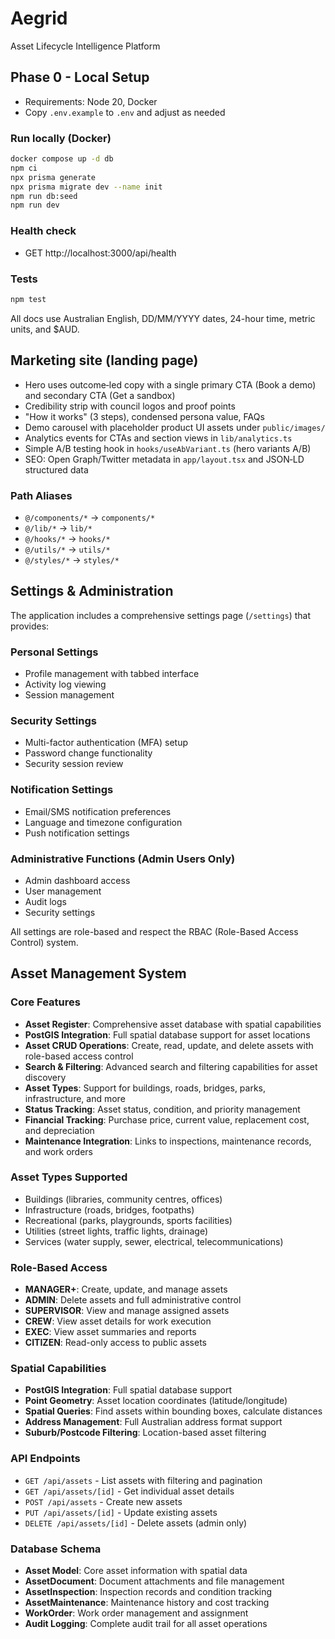 # Aegrid

Asset Lifecycle Intelligence Platform

## Phase 0 - Local Setup

- Requirements: Node 20, Docker
- Copy `.env.example` to `.env` and adjust as needed

### Run locally (Docker)

```bash
docker compose up -d db
npm ci
npx prisma generate
npx prisma migrate dev --name init
npm run db:seed
npm run dev
```

### Health check

- GET http://localhost:3000/api/health

### Tests

```bash
npm test
```

All docs use Australian English, DD/MM/YYYY dates, 24-hour time, metric units, and $AUD.

## Marketing site (landing page)

- Hero uses outcome‑led copy with a single primary CTA (Book a demo) and secondary CTA (Get a sandbox)
- Credibility strip with council logos and proof points
- "How it works" (3 steps), condensed persona value, FAQs
- Demo carousel with placeholder product UI assets under `public/images/`
- Analytics events for CTAs and section views in `lib/analytics.ts`
- Simple A/B testing hook in `hooks/useAbVariant.ts` (hero variants A/B)
- SEO: Open Graph/Twitter metadata in `app/layout.tsx` and JSON‑LD structured data

### Path Aliases

- `@/components/*` → `components/*`
- `@/lib/*` → `lib/*`
- `@/hooks/*` → `hooks/*`
- `@/utils/*` → `utils/*`
- `@/styles/*` → `styles/*`

## Settings & Administration

The application includes a comprehensive settings page (`/settings`) that provides:

### Personal Settings
- Profile management with tabbed interface
- Activity log viewing
- Session management

### Security Settings
- Multi-factor authentication (MFA) setup
- Password change functionality
- Security session review

### Notification Settings
- Email/SMS notification preferences
- Language and timezone configuration
- Push notification settings

### Administrative Functions (Admin Users Only)
- Admin dashboard access
- User management
- Audit logs
- Security settings

All settings are role-based and respect the RBAC (Role-Based Access Control) system.

## Asset Management System

### Core Features
- **Asset Register**: Comprehensive asset database with spatial capabilities
- **PostGIS Integration**: Full spatial database support for asset locations
- **Asset CRUD Operations**: Create, read, update, and delete assets with role-based access control
- **Search & Filtering**: Advanced search and filtering capabilities for asset discovery
- **Asset Types**: Support for buildings, roads, bridges, parks, infrastructure, and more
- **Status Tracking**: Asset status, condition, and priority management
- **Financial Tracking**: Purchase price, current value, replacement cost, and depreciation
- **Maintenance Integration**: Links to inspections, maintenance records, and work orders

### Asset Types Supported
- Buildings (libraries, community centres, offices)
- Infrastructure (roads, bridges, footpaths)
- Recreational (parks, playgrounds, sports facilities)
- Utilities (street lights, traffic lights, drainage)
- Services (water supply, sewer, electrical, telecommunications)

### Role-Based Access
- **MANAGER+**: Create, update, and manage assets
- **ADMIN**: Delete assets and full administrative control
- **SUPERVISOR**: View and manage assigned assets
- **CREW**: View asset details for work execution
- **EXEC**: View asset summaries and reports
- **CITIZEN**: Read-only access to public assets

### Spatial Capabilities
- **PostGIS Integration**: Full spatial database support
- **Point Geometry**: Asset location coordinates (latitude/longitude)
- **Spatial Queries**: Find assets within bounding boxes, calculate distances
- **Address Management**: Full Australian address format support
- **Suburb/Postcode Filtering**: Location-based asset filtering

### API Endpoints
- `GET /api/assets` - List assets with filtering and pagination
- `GET /api/assets/[id]` - Get individual asset details
- `POST /api/assets` - Create new assets
- `PUT /api/assets/[id]` - Update existing assets
- `DELETE /api/assets/[id]` - Delete assets (admin only)

### Database Schema
- **Asset Model**: Core asset information with spatial data
- **AssetDocument**: Document attachments and file management
- **AssetInspection**: Inspection records and condition tracking
- **AssetMaintenance**: Maintenance history and cost tracking
- **WorkOrder**: Work order management and assignment
- **Audit Logging**: Complete audit trail for all asset operations

